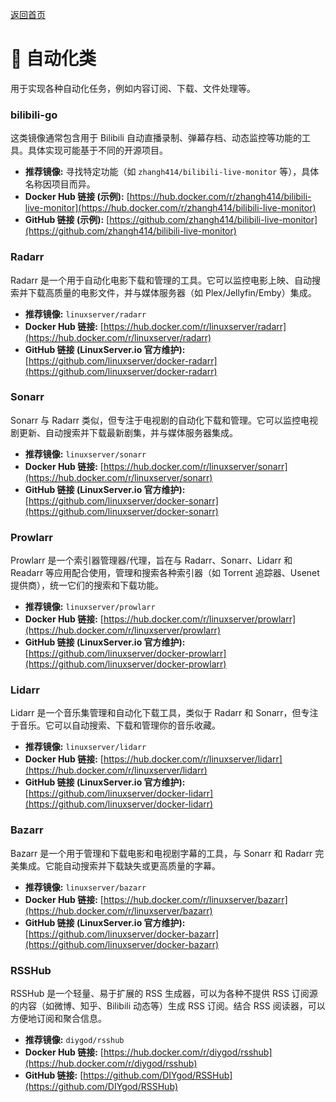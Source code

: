 [返回首页](../README.md)

# 🤖 自动化类

用于实现各种自动化任务，例如内容订阅、下载、文件处理等。

### bilibili-go
    
这类镜像通常包含用于 Bilibili 自动直播录制、弹幕存档、动态监控等功能的工具。具体实现可能基于不同的开源项目。

*   **推荐镜像:** 寻找特定功能（如 `zhangh414/bilibili-live-monitor` 等），具体名称因项目而异。
*   **Docker Hub 链接 (示例):** [https://hub.docker.com/r/zhangh414/bilibili-live-monitor](https://hub.docker.com/r/zhangh414/bilibili-live-monitor)
*   **GitHub 链接 (示例):** [https://github.com/zhangh414/bilibili-live-monitor](https://github.com/zhangh414/bilibili-live-monitor)

### Radarr

Radarr 是一个用于自动化电影下载和管理的工具。它可以监控电影上映、自动搜索并下载高质量的电影文件，并与媒体服务器（如 Plex/Jellyfin/Emby）集成。
*   **推荐镜像:** `linuxserver/radarr`
*   **Docker Hub 链接:** [https://hub.docker.com/r/linuxserver/radarr](https://hub.docker.com/r/linuxserver/radarr)
*   **GitHub 链接 (LinuxServer.io 官方维护):** [https://github.com/linuxserver/docker-radarr](https://github.com/linuxserver/docker-radarr)

### Sonarr

Sonarr 与 Radarr 类似，但专注于电视剧的自动化下载和管理。它可以监控电视剧更新、自动搜索并下载最新剧集，并与媒体服务器集成。
*   **推荐镜像:** `linuxserver/sonarr`
*   **Docker Hub 链接:** [https://hub.docker.com/r/linuxserver/sonarr](https://hub.docker.com/r/linuxserver/sonarr)
*   **GitHub 链接 (LinuxServer.io 官方维护):** [https://github.com/linuxserver/docker-sonarr](https://github.com/linuxserver/docker-sonarr)

### Prowlarr

Prowlarr 是一个索引器管理器/代理，旨在与 Radarr、Sonarr、Lidarr 和 Readarr 等应用配合使用，管理和搜索各种索引器（如 Torrent 追踪器、Usenet 提供商），统一它们的搜索和下载功能。
*   **推荐镜像:** `linuxserver/prowlarr`
*   **Docker Hub 链接:** [https://hub.docker.com/r/linuxserver/prowlarr](https://hub.docker.com/r/linuxserver/prowlarr)
*   **GitHub 链接 (LinuxServer.io 官方维护):** [https://github.com/linuxserver/docker-prowlarr](https://github.com/linuxserver/docker-prowlarr)

### Lidarr

Lidarr 是一个音乐集管理和自动化下载工具，类似于 Radarr 和 Sonarr，但专注于音乐。它可以自动搜索、下载和管理你的音乐收藏。
*   **推荐镜像:** `linuxserver/lidarr`
*   **Docker Hub 链接:** [https://hub.docker.com/r/linuxserver/lidarr](https://hub.docker.com/r/linuxserver/lidarr)
*   **GitHub 链接 (LinuxServer.io 官方维护):** [https://github.com/linuxserver/docker-lidarr](https://github.com/linuxserver/docker-lidarr)

### Bazarr

Bazarr 是一个用于管理和下载电影和电视剧字幕的工具，与 Sonarr 和 Radarr 完美集成。它能自动搜索并下载缺失或更高质量的字幕。
*   **推荐镜像:** `linuxserver/bazarr`
*   **Docker Hub 链接:** [https://hub.docker.com/r/linuxserver/bazarr](https://hub.docker.com/r/linuxserver/bazarr)
*   **GitHub 链接 (LinuxServer.io 官方维护):** [https://github.com/linuxserver/docker-bazarr](https://github.com/linuxserver/docker-bazarr)

### RSSHub

RSSHub 是一个轻量、易于扩展的 RSS 生成器，可以为各种不提供 RSS 订阅源的内容（如微博、知乎、Bilibili 动态等）生成 RSS 订阅。结合 RSS 阅读器，可以方便地订阅和聚合信息。
*   **推荐镜像:** `diygod/rsshub`
*   **Docker Hub 链接:** [https://hub.docker.com/r/diygod/rsshub](https://hub.docker.com/r/diygod/rsshub)
*   **GitHub 链接:** [https://github.com/DIYgod/RSSHub](https://github.com/DIYgod/RSSHub)